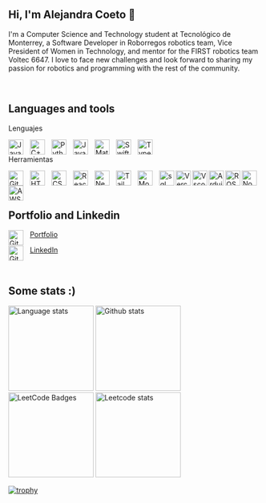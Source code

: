 ## Hi, I'm Alejandra Coeto 👋

<p>
I'm a Computer Science and Technology student at Tecnológico de Monterrey, a Software Developer in Roborregos robotics team, Vice President of Women in Technology, and mentor for the FIRST robotics team Voltec 6647. I love to face new challenges and look forward to sharing my passion for robotics and programming with the rest of the community.
</p>
<p>&nbsp;</p>

## Languages and tools



Lenguajes

<img align="left" alt="Java" width="30px" style="padding-right:10px;" src="https://skillicons.dev/icons?i=java&theme=light"/>
<img align="left" alt="C++" width="30px" style="padding-right:10px;" src="https://skillicons.dev/icons?i=cpp" />
<img align="left" alt="Python" width="30px" style="padding-right:10px;" src="https://skillicons.dev/icons?i=python" />
<img align="left" alt="JavaScript" width="30px" style="padding-right:10px;" src="https://skillicons.dev/icons?i=javascript" />
<img align="left" alt="Matlab" width="30px" style="padding-right:10px;" src="https://skillicons.dev/icons?i=matlab" />
<img align="left" alt="Swift" width="30px" style="padding-right:10px;" src="https://skillicons.dev/icons?i=swift" />
<img align="left" alt="TypeScript" width="30px" style="padding-right:10px;" src="https://skillicons.dev/icons?i=typescript" />


<p>&nbsp;</p>
          
Herramientas

<img align="left" alt="Git" width="30px" style="padding-right:10px;" src="https://skillicons.dev/icons?i=git" />
<img align="left" alt="HTML" width="30px" style="padding-right:10px;" src="https://skillicons.dev/icons?i=html" />
<img align="left" alt="CSS" width="30px" style="padding-right:10px;" src="https://skillicons.dev/icons?i=css" />
<img align="left" alt="React" width="30px" style="padding-right:10px;" src="https://skillicons.dev/icons?i=react" />
<img align="left" alt="NextJs" width="30px" style="padding-right:10px;" src="https://skillicons.dev/icons?i=next" />
<img align="left" alt="Tailwind" width="30px" style="padding-right:10px;" src="https://skillicons.dev/icons?i=tailwind" />
<img align="left" alt="MongoDB" width="30px" style="padding-right:10px;" src="https://skillicons.dev/icons?i=mongodb" />
<img align="left" alt="sql" width="30px" style="padding-right:10px padding-top:10px;" src="https://skillicons.dev/icons?i=mysql" />
<img align="left" alt="Vercel" width="30px" style="padding-right:10px padding-top:10px;" src="https://skillicons.dev/icons?i=vercel" />
<img align="left" alt="Vscode" width="30px" style="padding-right:10px padding-top:10px;" src="https://skillicons.dev/icons?i=vscode" />
<img align="left" alt="Arduino" width="30px" style="padding-right:10px padding-top:10px;" src="https://skillicons.dev/icons?i=arduino" />
<img align="left" alt="ROS" width="30px" style="padding-right:10px padding-top:10px;" src="https://skillicons.dev/icons?i=ros" />
<img align="left" alt="Node" width="30px" style="padding-right:10px padding-top:10px;" src="https://skillicons.dev/icons?i=nodejs" />
<img align="left" alt="AWS" width="30px" style="padding-right:10px padding-top:10px;" src="https://skillicons.dev/icons?i=aws" />



<p>&nbsp;</p>
<p>&nbsp;</p>

## Portfolio and Linkedin
<img align="left" alt="Git" width="30px" style="padding-right:10px;" src="https://skillicons.dev/icons?i=react" />
          
[Portfolio](https://alecoeto-portfolio.vercel.app/)

<img align="left" alt="Git" width="30px" style="padding-right:10px;" src="https://cdn.jsdelivr.net/gh/devicons/devicon/icons/linkedin/linkedin-original.svg" />

[LinkedIn](https://www.linkedin.com/in/alecoeto/)
<p>&nbsp;</p>

## Some stats :)
<p float="left">
  <img height=170 width=auto src="https://github-readme-stats.vercel.app/api/top-langs/?username=Ale-Coeto&layout=compact&theme=tokyonight&hide_border=true" alt="Language stats"/>  
  <img height=170 width=auto src="https://github-readme-stats.vercel.app/api?username=Ale-Coeto&theme=tokyonight&count_private=true&hide_border=true" alt="Github stats" />
          <br />
  <img height=170 width=auto src="https://leetcode-badge-showcase.vercel.app/api?username=Ale-Coeto&theme=dark" alt="LeetCode Badges"/>
  <img height=170 width=auto src="https://leetcode-stats-six.vercel.app/?username=Ale-Coeto&theme=dark" alt="Leetcode stats" />
</p>

[![trophy](https://github-profile-trophy.vercel.app/?username=Ale-Coeto&theme=onedark&rank=-D,-C,-?&margin-w=10)](https://github.com/ryo-ma/github-profile-trophy)

